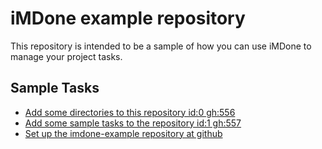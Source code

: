 iMDone example repository
====
This repository is intended to be a sample of how you can use iMDone to manage your project tasks.

Sample Tasks
----
- [Add some directories to this repository id:0 gh:556](#TODO:0)
- [Add some sample tasks to the repository id:1 gh:557](#TODO:30)
- [Set up the imdone-example repository at github](#DONE:0)
